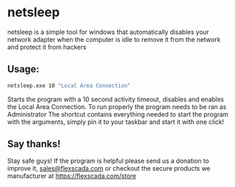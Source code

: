 # netsleep
netsleep is a simple tool for windows that automatically disables your network adapter when the computer is idle to remove it from the network and protect it from hackers

## Usage:
```sh
netsleep.exe 10 "Local Area Connection"
```

Starts the program with a 10 second activity timeout, disables and enables the Local Area Connection.
To run properly the program needs to be ran as Administrator
The shortcut contains everything needed to start the program with the arguments, simply pin it to your taskbar and start it with one click!

## Say thanks!

Stay safe guys! If the program is helpful please send us a donation to improve it, sales@flexscada.com or checkout the secure products we manufacturer at https://flexscada.com/store
